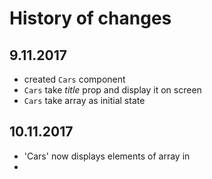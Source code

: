 # History of changes

## 9.11.2017
* created `Cars` component
* `Cars` take _title_ prop and display it on screen
* `Cars` take array as initial state

## 10.11.2017
* 'Cars' now displays elements of array in <li>